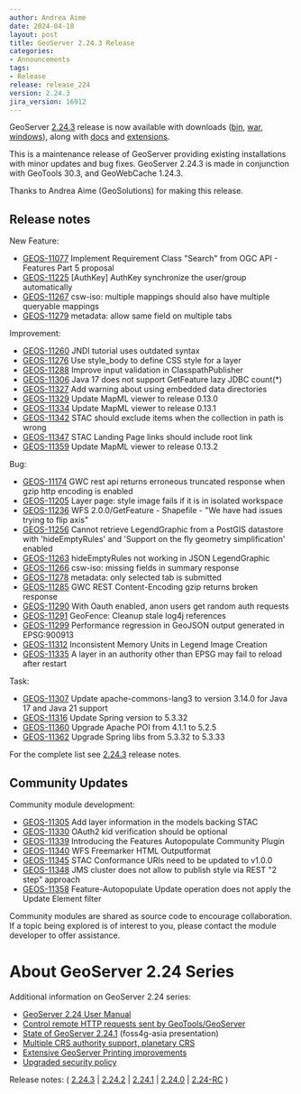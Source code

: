 ```yaml
---
author: Andrea Aime
date: 2024-04-18
layout: post
title: GeoServer 2.24.3 Release
categories:
- Announcements
tags:
- Release
release: release_224
version: 2.24.3
jira_version: 16912
--- 
```


GeoServer [2.24.3](/release/2.24.3/) release is now available
with downloads
([bin](https://sourceforge.net/projects/geoserver/files/GeoServer/2.24.3/geoserver-2.24.3-bin.zip/download),
[war](https://sourceforge.net/projects/geoserver/files/GeoServer/2.24.3/geoserver-2.24.3-war.zip/download),
[windows](https://sourceforge.net/projects/geoserver/files/GeoServer/2.24.3/GeoServer-2.24.3-winsetup.exe/download)), along with 
[docs](https://sourceforge.net/projects/geoserver/files/GeoServer/2.24.3/geoserver-2.24.3-htmldoc.zip/download) and
[extensions](https://sourceforge.net/projects/geoserver/files/GeoServer/2.24.3/extensions/).

This is a maintenance release of GeoServer providing existing installations with minor updates and bug fixes.
GeoServer 2.24.3 is made in conjunction with GeoTools 30.3, and GeoWebCache 1.24.3. 

Thanks to Andrea Aime (GeoSolutions) for making this release.

## Release notes

New Feature:

* [GEOS-11077](https://osgeo-org.atlassian.net/browse/GEOS-11077) Implement Requirement Class "Search" from OGC API - Features Part 5 proposal
* [GEOS-11225](https://osgeo-org.atlassian.net/browse/GEOS-11225) [AuthKey] AuthKey synchronize the user/group automatically
* [GEOS-11267](https://osgeo-org.atlassian.net/browse/GEOS-11267) csw-iso: multiple mappings should also have multiple queryable mappings
* [GEOS-11279](https://osgeo-org.atlassian.net/browse/GEOS-11279) metadata: allow same field on multiple tabs

Improvement:

* [GEOS-11260](https://osgeo-org.atlassian.net/browse/GEOS-11260) JNDI tutorial uses outdated syntax
* [GEOS-11276](https://osgeo-org.atlassian.net/browse/GEOS-11276) Use style_body to define CSS style for a layer
* [GEOS-11288](https://osgeo-org.atlassian.net/browse/GEOS-11288) Improve input validation in ClasspathPublisher
* [GEOS-11306](https://osgeo-org.atlassian.net/browse/GEOS-11306) Java 17 does not support GetFeature lazy JDBC count(*)
* [GEOS-11327](https://osgeo-org.atlassian.net/browse/GEOS-11327) Add warning about using embedded data directories
* [GEOS-11329](https://osgeo-org.atlassian.net/browse/GEOS-11329) Update MapML viewer to release 0.13.0
* [GEOS-11334](https://osgeo-org.atlassian.net/browse/GEOS-11334) Update MapML viewer to release 0.13.1
* [GEOS-11342](https://osgeo-org.atlassian.net/browse/GEOS-11342) STAC should exclude items when the collection in path is wrong
* [GEOS-11347](https://osgeo-org.atlassian.net/browse/GEOS-11347) STAC Landing Page links should include root link
* [GEOS-11359](https://osgeo-org.atlassian.net/browse/GEOS-11359) Update MapML viewer to release 0.13.2

Bug:

* [GEOS-11174](https://osgeo-org.atlassian.net/browse/GEOS-11174) GWC rest api returns erroneous truncated response when gzip http encoding is enabled 
* [GEOS-11205](https://osgeo-org.atlassian.net/browse/GEOS-11205) Layer page: style image fails if it is in isolated workspace
* [GEOS-11236](https://osgeo-org.atlassian.net/browse/GEOS-11236) WFS 2.0.0/GetFeature - Shapefile - "We have had issues trying to flip axis"
* [GEOS-11256](https://osgeo-org.atlassian.net/browse/GEOS-11256) Cannot retrieve LegendGraphic from a PostGIS datastore with 'hideEmptyRules' and 'Support on the fly geometry simplification' enabled
* [GEOS-11263](https://osgeo-org.atlassian.net/browse/GEOS-11263) hideEmptyRules not working in JSON LegendGraphic
* [GEOS-11266](https://osgeo-org.atlassian.net/browse/GEOS-11266) csw-iso: missing fields in summary response
* [GEOS-11278](https://osgeo-org.atlassian.net/browse/GEOS-11278) metadata: only selected tab is submitted
* [GEOS-11285](https://osgeo-org.atlassian.net/browse/GEOS-11285) GWC REST Content-Encoding gzip returns broken response
* [GEOS-11290](https://osgeo-org.atlassian.net/browse/GEOS-11290) With Oauth enabled, anon users get random auth requests
* [GEOS-11291](https://osgeo-org.atlassian.net/browse/GEOS-11291) GeoFence: Cleanup stale log4j references
* [GEOS-11299](https://osgeo-org.atlassian.net/browse/GEOS-11299) Performance regression in GeoJSON output generated in EPSG:900913
* [GEOS-11312](https://osgeo-org.atlassian.net/browse/GEOS-11312) Inconsistent Memory Units in Legend Image Creation
* [GEOS-11335](https://osgeo-org.atlassian.net/browse/GEOS-11335) A layer in an authority other than EPSG may fail to reload after restart

Task:

* [GEOS-11307](https://osgeo-org.atlassian.net/browse/GEOS-11307) Update apache-commons-lang3 to version 3.14.0 for Java 17 and Java 21 support
* [GEOS-11316](https://osgeo-org.atlassian.net/browse/GEOS-11316) Update Spring version to 5.3.32
* [GEOS-11360](https://osgeo-org.atlassian.net/browse/GEOS-11360) Upgrade Apache POI from 4.1.1 to 5.2.5
* [GEOS-11362](https://osgeo-org.atlassian.net/browse/GEOS-11362) Upgrade Spring libs from 5.3.32 to 5.3.33

For the complete list see [2.24.3](https://github.com/geoserver/geoserver/releases/tag/2.24.3) release notes. 

## Community Updates

Community module development:

* [GEOS-11305](/browse/GEOS-11305) Add layer information in the models backing STAC
* [GEOS-11330](/browse/GEOS-11330) OAuth2 kid verification should be optional
* [GEOS-11339](/browse/GEOS-11339) Introducing the Features Autopopulate Community Plugin
* [GEOS-11340](/browse/GEOS-11340) WFS Freemarker HTML Outputformat
* [GEOS-11345](/browse/GEOS-11345) STAC Conformance URIs need to be updated to v1.0.0
* [GEOS-11348](/browse/GEOS-11348) JMS cluster does not allow to publish style via REST "2 step" approach
* [GEOS-11358](/browse/GEOS-11358) Feature-Autopopulate Update operation does not apply the Update Element filter

Community modules are shared as source code to encourage collaboration. If a topic being explored is of interest to you, please contact the module developer to offer assistance. 

# About GeoServer 2.24 Series

Additional information on GeoServer 2.24 series:

* [GeoServer 2.24 User Manual](https://docs.geoserver.org/2.24.x/en/user/)
* [Control remote HTTP requests sent by GeoTools/GeoServer](https://github.com/geoserver/geoserver/wiki/GSIP-218)
* [State of GeoServer 2.24.1](https://docs.google.com/presentation/d/1X7iU1fd47frfh1EsN_CdUll0qtMMgPXkkMjaTbejj3g/edit?usp=sharing) (foss4g-asia presentation)
* [Multiple CRS authority support, planetary CRS](https://github.com/geoserver/geoserver/wiki/GSIP-219)
* [Extensive GeoServer Printing improvements](https://docs.geoserver.org/stable/en/user/extensions/printing/configuration.html)
* [Upgraded security policy](https://github.com/geoserver/geoserver/wiki/GSIP-220)

Release notes:
( [2.24.3](https://github.com/geoserver/geoserver/releases/tag/2.24.3)
| [2.24.2](https://github.com/geoserver/geoserver/releases/tag/2.24.2)
| [2.24.1](https://github.com/geoserver/geoserver/releases/tag/2.24.1)
| [2.24.0](https://github.com/geoserver/geoserver/releases/tag/2.24.0)
| [2.24-RC](https://github.com/geoserver/geoserver/releases/tag/2.24-RC)
) 


